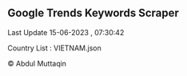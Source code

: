 

## Google Trends Keywords Scraper 
 
Last Update 15-06-2023 , 07:30:42

Country List :
VIETNAM.json



© Abdul Muttaqin 
